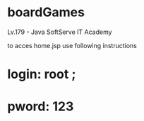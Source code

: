 # boardGames 
Lv.179 - Java 
SoftServe IT Academy


to acces home.jsp use following instructions
# login: root ;
# pword: 123

